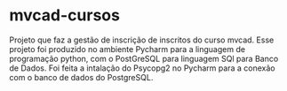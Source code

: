 # mvcad-cursos
Projeto que faz a gestão de inscrição de inscritos  do curso mvcad.
Esse projeto foi produzido no ambiente Pycharm para a linguagem de programação python, com o PostGreSQL para linguagem SQl para Banco  de Dados. Foi feita a intalação do Psycopg2 no Pycharm para a conexão com o banco de dados do PostgreSQL.
